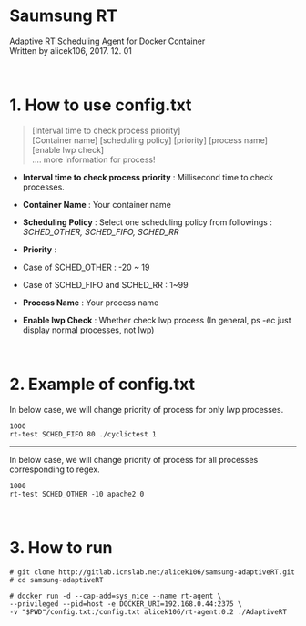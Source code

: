 # Saumsung RT

Adaptive RT Scheduling Agent for Docker Container  
Written by alicek106, 2017. 12. 01
    
<br>

# 1. How to use config.txt

> [Interval time to check process priority]  
[Container name] [scheduling policy] [priority] [process name] [enable lwp check]  
.... more information for process!

* **Interval time to check process priority** : Millisecond time to check processes.  
* **Container Name** : Your container name  
* **Scheduling Policy** : Select one scheduling policy from followings : *SCHED_OTHER, SCHED_FIFO, SCHED_RR*  
* **Priority** :
 * Case of SCHED_OTHER : -20 ~ 19  
 * Case of SCHED_FIFO and SCHED_RR : 1~99  

* **Process Name** : Your process name  
* **Enable lwp Check** : Whether check lwp process (In general, ps -ec just display normal processes, not lwp)  

<br>

# 2. Example of config.txt
In below case, we will change priority of process for only lwp processes.  

    1000
    rt-test SCHED_FIFO 80 ./cyclictest 1
----
In below case, we will change priority of process for all processes corresponding to regex.  

    1000
    rt-test SCHED_OTHER -10 apache2 0
    
<br>

# 3. How to run
    # git clone http://gitlab.icnslab.net/alicek106/samsung-adaptiveRT.git
    # cd samsung-adaptiveRT
    
    # docker run -d --cap-add=sys_nice --name rt-agent \
    --privileged --pid=host -e DOCKER_URI=192.168.0.44:2375 \
    -v "$PWD"/config.txt:/config.txt alicek106/rt-agent:0.2 ./AdaptiveRT